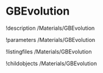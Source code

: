 <!-- MOOSE Documentation Stub: Remove this when content is added. -->

# GBEvolution
!description /Materials/GBEvolution

!parameters /Materials/GBEvolution

!listingfiles /Materials/GBEvolution

!childobjects /Materials/GBEvolution
